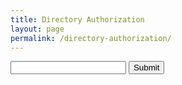 ```yaml
---
title: Directory Authorization
layout: page
permalink: /directory-authorization/
---
```


<script>
    function requestAuth() {
        event.preventDefault();
        slug = $("#slug").val();

        function preauthenticate(slug, callback) {
                var data= {
                    'slug' : slug
                }

                $.ajax({
                    type: "GET",
                    url: "http://www.nbdirectory.site/preauthenticate",
                    data: data,
                    crossDomain: true,
                });

                console.log(slug);

                callback(slug);
            }

        function authorization_redirect(slug) {
               url = "https://" + slug + ".nationbuilder.com/oauth/authorize?response_type=code&client_id=725cf9d4f9380b5d8946b238fb8d2f1f10c151b86dee199913ade8521679e2f6&redirect_uri=https%3A%2F%2Fwww.nbdirectory.site%2Fauthenticate";
               window.location.href = url;
        }

       preauthenticate(slug, authorization_redirect);
    }
</script>

<form id="auth-form" class="clickable" onsubmit="requestAuth()">
    <input id='slug' type='text' name='nation_slug' label='Nation Slug'>
    <input id='submit' type='submit' value='Submit'>
</form>